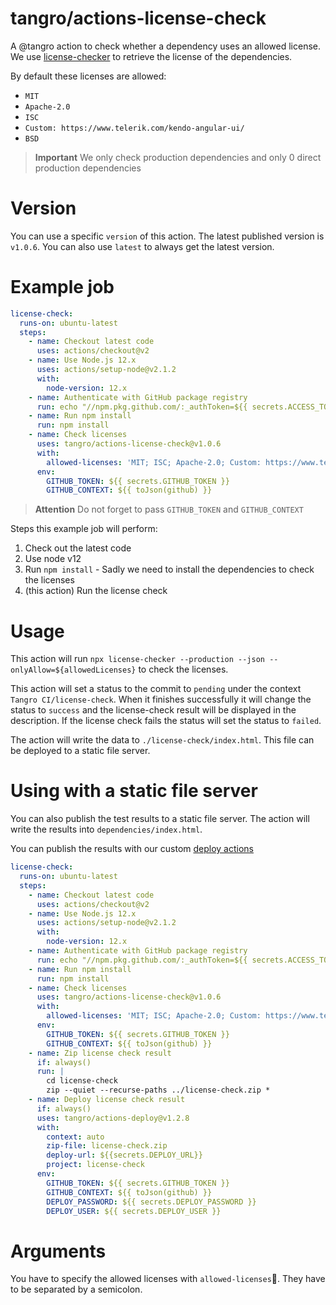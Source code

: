 # tangro/actions-license-check

A @tangro action to check whether a dependency uses an allowed license. We use [license-checker](https://www.npmjs.com/package/license-checker) to retrieve the license of the dependencies.

By default these licenses are allowed:

- `MIT`
- `Apache-2.0`
- `ISC`
- `Custom: https://www.telerik.com/kendo-angular-ui/`
- `BSD`

> **Important** We only check production dependencies and only 0 direct production dependencies

# Version

You can use a specific `version` of this action. The latest published version is `v1.0.6`. You can also use `latest` to always get the latest version.

# Example job

```yml
license-check:
  runs-on: ubuntu-latest
  steps:
    - name: Checkout latest code
      uses: actions/checkout@v2
    - name: Use Node.js 12.x
      uses: actions/setup-node@v2.1.2
      with:
        node-version: 12.x
    - name: Authenticate with GitHub package registry
      run: echo "//npm.pkg.github.com/:_authToken=${{ secrets.ACCESS_TOKEN }}" >> ~/.npmrc
    - name: Run npm install
      run: npm install
    - name: Check licenses
      uses: tangro/actions-license-check@v1.0.6
      with:
        allowed-licenses: 'MIT; ISC; Apache-2.0; Custom: https://www.telerik.com/kendo-angular-ui/; Custom: https://www.telerik.com/kendo-react-ui/; BSD'
      env:
        GITHUB_TOKEN: ${{ secrets.GITHUB_TOKEN }}
        GITHUB_CONTEXT: ${{ toJson(github) }}
```

> **Attention** Do not forget to pass `GITHUB_TOKEN` and `GITHUB_CONTEXT`

Steps this example job will perform:

1. Check out the latest code
2. Use node v12
3. Run `npm install` - Sadly we need to install the dependencies to check the licenses
4. (this action) Run the license check

# Usage

This action will run `npx license-checker --production --json --onlyAllow=${allowedLicenses}` to check the licenses.

This action will set a status to the commit to `pending` under the context `Tangro CI/license-check`. When it finishes successfully it will change the status to `success` and the license-check result will be displayed in the description. If the license check fails the status will set the status to `failed`.

The action will write the data to `./license-check/index.html`. This file can be deployed to a static file server.

# Using with a static file server

You can also publish the test results to a static file server. The action will write the results into `dependencies/index.html`.

You can publish the results with our custom [deploy actions](https://github.com/tangro/actions-deploy)

```yml
license-check:
  runs-on: ubuntu-latest
  steps:
    - name: Checkout latest code
      uses: actions/checkout@v2
    - name: Use Node.js 12.x
      uses: actions/setup-node@v2.1.2
      with:
        node-version: 12.x
    - name: Authenticate with GitHub package registry
      run: echo "//npm.pkg.github.com/:_authToken=${{ secrets.ACCESS_TOKEN }}" >> ~/.npmrc
    - name: Run npm install
      run: npm install
    - name: Check licenses
      uses: tangro/actions-license-check@v1.0.6
      with:
        allowed-licenses: 'MIT; ISC; Apache-2.0; Custom: https://www.telerik.com/kendo-angular-ui/; Custom: https://www.telerik.com/kendo-react-ui/; BSD'
      env:
        GITHUB_TOKEN: ${{ secrets.GITHUB_TOKEN }}
        GITHUB_CONTEXT: ${{ toJson(github) }}
    - name: Zip license check result
      if: always()
      run: |
        cd license-check
        zip --quiet --recurse-paths ../license-check.zip *
    - name: Deploy license check result
      if: always()
      uses: tangro/actions-deploy@v1.2.8
      with:
        context: auto
        zip-file: license-check.zip
        deploy-url: ${{secrets.DEPLOY_URL}}
        project: license-check
      env:
        GITHUB_TOKEN: ${{ secrets.GITHUB_TOKEN }}
        GITHUB_CONTEXT: ${{ toJson(github) }}
        DEPLOY_PASSWORD: ${{ secrets.DEPLOY_PASSWORD }}
        DEPLOY_USER: ${{ secrets.DEPLOY_USER }}
```

# Arguments

You have to specify the allowed licenses with `allowed-licenses`. They have to be separated by a semicolon.
